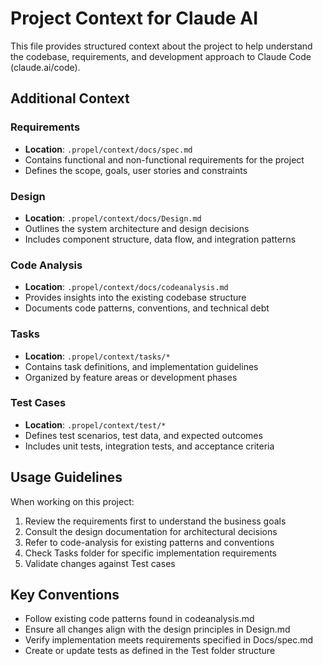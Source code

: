# Project Context for Claude AI

This file provides structured context about the project to help understand the codebase, requirements, and development approach to Claude Code (claude.ai/code).

## Additional Context

### Requirements
- **Location**: `.propel/context/docs/spec.md`
- Contains functional and non-functional requirements for the project
- Defines the scope, goals, user stories and constraints

### Design
- **Location**: `.propel/context/docs/Design.md`
- Outlines the system architecture and design decisions
- Includes component structure, data flow, and integration patterns

### Code Analysis
- **Location**: `.propel/context/docs/codeanalysis.md`
- Provides insights into the existing codebase structure
- Documents code patterns, conventions, and technical debt

### Tasks
- **Location**: `.propel/context/tasks/*`
- Contains task definitions, and implementation guidelines
- Organized by feature areas or development phases

### Test Cases
- **Location**: `.propel/context/test/*`
- Defines test scenarios, test data, and expected outcomes
- Includes unit tests, integration tests, and acceptance criteria

## Usage Guidelines

When working on this project:
1. Review the requirements first to understand the business goals
2. Consult the design documentation for architectural decisions
3. Refer to code-analysis for existing patterns and conventions
4. Check Tasks folder for specific implementation requirements
5. Validate changes against Test cases

## Key Conventions

- Follow existing code patterns found in codeanalysis.md
- Ensure all changes align with the design principles in Design.md
- Verify implementation meets requirements specified in Docs/spec.md
- Create or update tests as defined in the Test folder structure